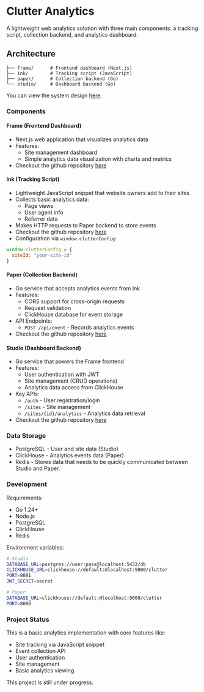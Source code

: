 # Clutter Analytics

A lightweight web analytics solution with three main components: a tracking script, collection backend, and analytics dashboard.

## Architecture

```
├── frame/      # Frontend dashboard (Next.js)
├── ink/        # Tracking script (JavaScript)
├── paper/      # Collection backend (Go)
└── studio/     # Dashboard backend (Go)
```

You can view the system design [here](https://www.figma.com/board/iSkI8Wf4Bg2ObJvqozN4EJ/Clutter?node-id=0-1&t=cEBS1bcxrVjqWn0B-1).

### Components

#### Frame (Frontend Dashboard)
- Next.js web application that visualizes analytics data
- Features:
  - Site management dashboard
  - Simple analytics data visualization with charts and metrics
- Checkout the github repository [here](https://github.com/ThEditor/clutter-frame)

#### Ink (Tracking Script) 
- Lightweight JavaScript snippet that website owners add to their sites
- Collects basic analytics data:
  - Page views
  - User agent info
  - Referrer data
- Makes HTTP requests to Paper backend to store events
- Checkout the github repository [here](https://github.com/ThEditor/clutter-ink)
- Configuration via `window.clutterConfig`:
```js
window.clutterConfig = {
  siteId: "your-site-id"
}
```

#### Paper (Collection Backend)
- Go service that accepts analytics events from Ink
- Features:
  - CORS support for cross-origin requests
  - Request validation
  - ClickHouse database for event storage
- API Endpoints:
  - `POST /api/event` - Records analytics events
- Checkout the github repository [here](https://github.com/ThEditor/clutter-paper)

#### Studio (Dashboard Backend)
- Go service that powers the Frame frontend
- Features:
  - User authentication with JWT
  - Site management (CRUD operations)
  - Analytics data access from ClickHouse
- Key APIs:
  - `/auth` - User registration/login
  - `/sites` - Site management 
  - `/sites/{id}/analytics` - Analytics data retrieval
- Checkout the github repository [here](https://github.com/ThEditor/clutter-studio)

### Data Storage

- PostgreSQL - User and site data (Studio)
- ClickHouse - Analytics events data (Paper)
- Redis - Stores data that needs to be quickly communicated between Studio and Paper.

### Development

Requirements:
- Go 1.24+
- Node.js
- PostgreSQL
- ClickHouse
- Redis

Environment variables:
```sh
# Studio
DATABASE_URL=postgres://user:pass@localhost:5432/db
CLICKHOUSE_URL=clickhouse://default:@localhost:9000/clutter
PORT=8081
JWT_SECRET=secret

# Paper
DATABASE_URL=clickhouse://default:@localhost:9000/clutter
PORT=8080
```

### Project Status

This is a basic analytics implementation with core features like:
- Site tracking via JavaScript snippet
- Event collection API
- User authentication
- Site management
- Basic analytics viewing

This project is still under progress.
